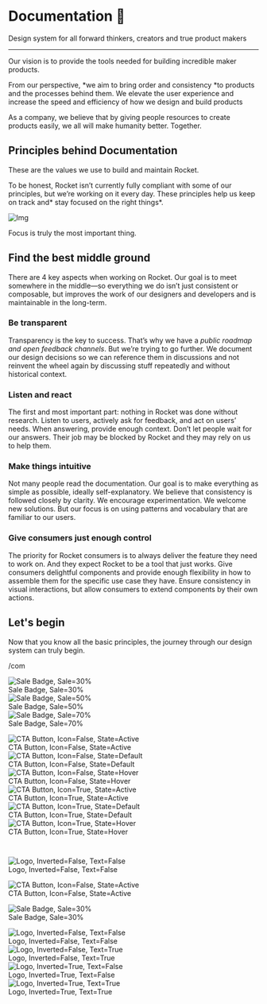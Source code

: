 
# Documentation 🚀

Design system for all forward thinkers, creators and true product makers

---

Our vision is to provide the tools needed for building incredible maker products.

From our perspective, *we aim to bring order and consistency *to products and the processes behind them. We elevate the user experience and increase the speed and efficiency of how we design and build products

As a company, we believe that by giving people resources to create products easily, we all will make humanity better. Together.

## Principles behind Documentation

These are the values we use to build and maintain Rocket.

To be honest, Rocket isn’t currently fully compliant with some of our principles, but we’re working on it every day. These principles help us keep on track and* stay focused on the right things*.

![Img](https://studio-assets.supernova.io/design-systems/14533/9289758a-6300-472a-bbc6-a57098081abf.jpeg)

Focus is truly the most important thing.

## Find the best middle ground

There are 4 key aspects when working on Rocket. Our goal is to meet somewhere in the middle—so everything we do isn’t just consistent or composable, but improves the work of our designers and developers and is maintainable in the long-term.

### Be transparent

Transparency is the key to success. That’s why we have a *public roadmap and open feedback channels*. But we’re trying to go further. We document our design decisions so we can reference them in discussions and not reinvent the wheel again by discussing stuff repeatedly and without historical context.

### Listen and react

The first and most important part: nothing in Rocket was done without research. Listen to users, actively ask for feedback, and act on users’ needs. When answering, provide enough context. Don’t let people wait for our answers. Their job may be blocked by Rocket and they may rely on us to help them.

### Make things intuitive

Not many people read the documentation. Our goal is to make everything as simple as possible, ideally self-explanatory. We believe that consistency is followed closely by clarity. We encourage experimentation. We welcome new solutions. But our focus is on using patterns and vocabulary that are familiar to our users.

### Give consumers just enough control

The priority for Rocket consumers is to always deliver the feature they need to work on. And they expect Rocket to be a tool that just works. Give consumers delightful components and provide enough flexibility in how to assemble them for the specific use case they have. Ensure consistency in visual interactions, but allow consumers to extend components by their own actions.

## Let's begin

Now that you know all the basic principles, the journey through our design system can truly begin.

/com

  
![Sale Badge, Sale=30%](https://studio-assets.supernova.io/design-systems/14533/8673f63b-62a3-4dab-9617-15dbdaa681f1.png)  
Sale Badge, Sale=30%  
![Sale Badge, Sale=50%](https://studio-assets.supernova.io/design-systems/14533/8a2ebff1-10fc-4282-b65f-6f83912e51a1.png)  
Sale Badge, Sale=50%  
![Sale Badge, Sale=70%](https://studio-assets.supernova.io/design-systems/14533/cf48b464-e2d9-4ead-bb82-d89e13ae86a7.png)  
Sale Badge, Sale=70%  


  
![CTA Button, Icon=False, State=Active](https://studio-assets.supernova.io/design-systems/14533/68e1c4d6-8e89-4dba-b270-e5c1f644cd97.png)  
CTA Button, Icon=False, State=Active  
![CTA Button, Icon=False, State=Default](https://studio-assets.supernova.io/design-systems/14533/dc95f2e7-0291-43d5-904c-4f1908ab7457.png)  
CTA Button, Icon=False, State=Default  
![CTA Button, Icon=False, State=Hover](https://studio-assets.supernova.io/design-systems/14533/7f3c8098-965e-4044-8c66-2f8b44197f2c.png)  
CTA Button, Icon=False, State=Hover  
![CTA Button, Icon=True, State=Active](https://studio-assets.supernova.io/design-systems/14533/54c74f63-ef88-49d6-96e3-62b88425eb70.png)  
CTA Button, Icon=True, State=Active  
![CTA Button, Icon=True, State=Default](https://studio-assets.supernova.io/design-systems/14533/44cca80c-756a-4a23-a086-bb6e007ea80f.png)  
CTA Button, Icon=True, State=Default  
![CTA Button, Icon=True, State=Hover](https://studio-assets.supernova.io/design-systems/14533/4738c554-e469-4ce3-bf59-9a7f500f750d.png)  
CTA Button, Icon=True, State=Hover  


```javascript  
  
```

  
![Logo, Inverted=False, Text=False](https://studio-assets.supernova.io/design-systems/14533/7e070066-84b1-4102-850e-4682b3c09bd5.png)  
Logo, Inverted=False, Text=False  


  
  


  
![CTA Button, Icon=False, State=Active](https://studio-assets.supernova.io/design-systems/14533/68e1c4d6-8e89-4dba-b270-e5c1f644cd97.png)  
CTA Button, Icon=False, State=Active  


  
![Sale Badge, Sale=30%](https://studio-assets.supernova.io/design-systems/14533/8673f63b-62a3-4dab-9617-15dbdaa681f1.png)  
Sale Badge, Sale=30%  


  
![Logo, Inverted=False, Text=False](https://studio-assets.supernova.io/design-systems/14533/7e070066-84b1-4102-850e-4682b3c09bd5.png)  
Logo, Inverted=False, Text=False  
![Logo, Inverted=False, Text=True](https://studio-assets.supernova.io/design-systems/14533/93f36027-4701-4171-a654-ba4e6c89be49.png)  
Logo, Inverted=False, Text=True  
![Logo, Inverted=True, Text=False](https://studio-assets.supernova.io/design-systems/14533/4ae3fb36-7cd1-4cc2-8add-428ee40c3cab.png)  
Logo, Inverted=True, Text=False  
![Logo, Inverted=True, Text=True](https://studio-assets.supernova.io/design-systems/14533/66b010b8-a0ad-4175-bdf9-af9b0a14acfa.png)  
Logo, Inverted=True, Text=True  
